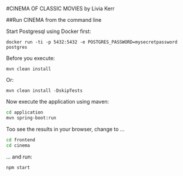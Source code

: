#CINEMA OF CLASSIC MOVIES
by Livia Kerr

##Run CINEMA from the command line

Start Postgresql using Docker first:

```docker
docker run -ti -p 5432:5432 -e POSTGRES_PASSWORD=mysecretpassword postgres
```
Before you execute:
```
mvn clean install
```

Or:
```
mvn clean install -DskipTests
```

Now execute the application using maven:
```bash
cd application
mvn spring-boot:run
```

Too see the results in your browser, change to ...
```bash
cd frontend
cd cinema
```

... and run:
```bash
npm start
```
